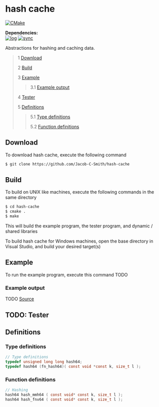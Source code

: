 # hash cache
[![CMake](https://github.com/Jacob-C-Smith/hash-cache/actions/workflows/cmake.yml/badge.svg)](https://github.com/Jacob-C-Smith/hash-cache/actions/workflows/cmake.yml)

**Dependencies:**\
[![log](https://github.com/Jacob-C-Smith/log/actions/workflows/cmake.yml/badge.svg)](https://github.com/Jacob-C-Smith/log/actions/workflows/cmake.yml) [![sync](https://github.com/Jacob-C-Smith/sync/actions/workflows/cmake.yml/badge.svg)](https://github.com/Jacob-C-Smith/sync/actions/workflows/cmake.yml)

 Abstractions for hashing and caching data.

 > 1 [Download](#download)
 >
 > 2 [Build](#build)
 >
 > 3 [Example](#example)
 >
 >> 3.1 [Example output](#example-output)
 >
 > 4 [Tester](#tester)
 >
 > 5 [Definitions](#definitions)
 >
 >> 5.1 [Type definitions](#type-definitions)
 >>
 >> 5.2 [Function definitions](#function-definitions)

 ## Download
 To download hash cache, execute the following command
 ```bash
 $ git clone https://github.com/Jacob-C-Smith/hash-cache
 ```
 ## Build
 To build on UNIX like machines, execute the following commands in the same directory
 ```bash
 $ cd hash-cache
 $ cmake .
 $ make
 ```
  This will build the example program, the tester program, and dynamic / shared libraries

  To build hash cache for Windows machines, open the base directory in Visual Studio, and build your desired target(s)
 ## Example
 To run the example program, execute this command
TODO
 ### Example output
 TODO
 [Source](main.c)
## TODO: Tester


 ## Definitions
 ### Type definitions
 ```c
// Type definitions
typedef unsigned long long hash64;
typedef hash64 (fn_hash64)( const void *const k, size_t l );
 ```
 ### Function definitions
 ```c
 // Hashing
 hash64 hash_mmh64 ( const void* const k, size_t l );
 hash64 hash_fnv64 ( const void* const k, size_t l );
 ```

